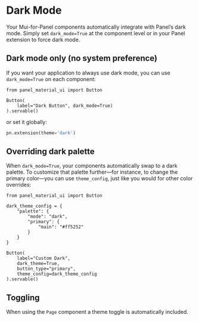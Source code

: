 # Dark Mode

Your Mui-for-Panel components automatically integrate with Panel’s dark mode. Simply set `dark_mode=True` at the component level or in your Panel extension to force dark mode.

## Dark mode only (no system preference)

If you want your application to always use dark mode, you can use `dark_mode=True` on each component:

```{pyodide}
from panel_material_ui import Button

Button(
    label="Dark Button", dark_mode=True)
).servable()
```

or set it globally:

```python
pn.extension(theme='dark')
```

## Overriding dark palette

When `dark_mode=True`, your components automatically swap to a dark palette. To customize that palette further—for instance, to change the primary color—you can use `theme_config`, just like you would for other color overrides:

```{pyodide}
from panel_material_ui import Button

dark_theme_config = {
    "palette": {
        "mode": "dark",
        "primary": {
            "main": "#ff5252"
        }
    }
}

Button(
    label="Custom Dark",
    dark_theme=True,
    button_type="primary",
    theme_config=dark_theme_config
).servable()
```

## Toggling

When using the `Page` component a theme toggle is automatically included.
